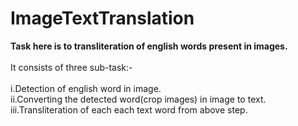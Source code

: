 # ImageTextTranslation
**Task here is to transliteration of english words present in images.**<br><br>
It consists of three sub-task:-<br><br>
i.Detection of english word in image.<br>
ii.Converting the detected word(crop images) in image to text.<br>
iii.Transliteration of each each text word from above step.
